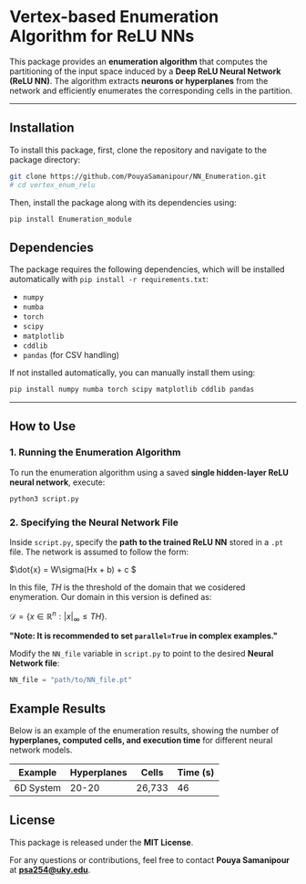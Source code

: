 # **Vertex-based Enumeration Algorithm for ReLU NNs**

This package provides an **enumeration algorithm** that computes the partitioning of the input space induced by a **Deep ReLU Neural Network (ReLU NN)**. The algorithm extracts **neurons or hyperplanes** from the network and efficiently enumerates the corresponding cells in the partition.

---

## **Installation**
To install this package, first, clone the repository and navigate to the package directory:

```sh
git clone https://github.com/PouyaSamanipour/NN_Enumeration.git
# cd vertex_enum_relu
```

Then, install the package along with its dependencies using:

```sh
pip install Enumeration_module
```

<!-- This will install the package in **editable mode**, allowing you to modify the code without reinstalling. -->

<!-- Alternatively, if the package is published on PyPI, install it directly with:

```sh
pip install Enumeration_module
```

--- -->

## **Dependencies**
The package requires the following dependencies, which will be installed automatically with `pip install -r requirements.txt`:

- `numpy`
- `numba`
- `torch`
- `scipy`
- `matplotlib`
- `cddlib`
- `pandas` (for CSV handling)

If not installed automatically, you can manually install them using:

```sh
pip install numpy numba torch scipy matplotlib cddlib pandas
```

---

## **How to Use**
### **1. Running the Enumeration Algorithm**
To run the enumeration algorithm using a saved **single hidden-layer ReLU neural network**, execute:

```sh
python3 script.py
```

### **2. Specifying the Neural Network File**
Inside `script.py`, specify the **path to the trained ReLU NN** stored in a `.pt` file. The network is assumed to follow the form:

$\dot{x} = W\sigma(Hx + b) + c $

In this file, $TH$ is the threshold of the domain that we cosidered enymeration. Our domain in this version is defined as:

$\mathcal D=\{x\in \mathbb R^n:|x|_\infty\leq TH\}$. 

**"Note: It is recommended to set `parallel=True` in complex examples."**  

Modify the `NN_file` variable in `script.py` to point to the desired **Neural Network file**:

```python
NN_file = "path/to/NN_file.pt"
```

<!-- ### **3. Setting the Output File Name**
Define the name of the **output file** where results will be stored:

```python
name = "output_file"
```

All results, including the **enumerated vertices**, will be stored in:

```
cwd:/Results/output_file.m
```

--- -->

<!-- ## **Using Neural Network Identification**
The package includes a **Neural Network Identification** script in the `Neural/` folder:

- **`nn_simple.py`**: This script helps in **training and saving a single-hidden-layer ReLU network** for a given dynamical system.
- The trained network is stored in a **`.pt`** file, which can be used as input for the enumeration algorithm.

--- -->

## **Example Results**
Below is an example of the enumeration results, showing the number of **hyperplanes, computed cells, and execution time** for different neural network models.

| Example       | Hyperplanes   | Cells      | Time (s)     |
|--------------|--------------|------------|-------------|
| 6D System    | 20-20        | 26,733     | 46          |

<!-- ---

## **Future Work**
- Extending the enumeration algorithm to **deep ReLU networks**.
- Improving efficiency using **parallel computation**.
- Adding support for **more complex dynamical systems**.

--- -->

## **License**
This package is released under the **MIT License**.

For any questions or contributions, feel free to contact **Pouya Samanipour** at **psa254@uky.edu**.

